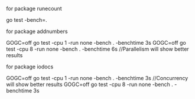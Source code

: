 for package runecount

go test -bench=.


for package addnumbers

GOGC=off go test -cpu 1 -run none -bench . -benchtime 3s
GOGC=off go test -cpu 8 -run none -bench . -benchtime 6s //Parallelism will show better results


for package iodocs

GOGC=off go test -cpu 1 -run none -bench . -benchtime 3s //Concurrency will show better results
GOGC=off go test -cpu 8 -run none -bench . -benchtime 3s


